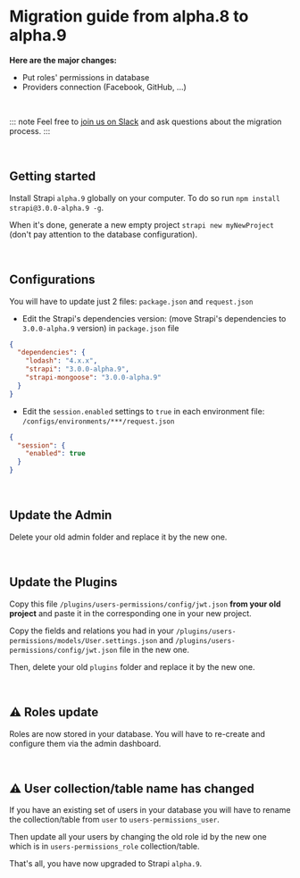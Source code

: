 # Migration guide from alpha.8 to alpha.9

**Here are the major changes:**

- Put roles' permissions in database
- Providers connection (Facebook, GitHub, ...)

<br>

::: note
Feel free to [join us on Slack](http://slack.strapi.io) and ask questions about the migration process.
:::

<br>

## Getting started

Install Strapi `alpha.9` globally on your computer. To do so run `npm install strapi@3.0.0-alpha.9 -g`.

When it's done, generate a new empty project `strapi new myNewProject` (don't pay attention to the database configuration).

<br>

## Configurations

You will have to update just 2 files: `package.json` and `request.json`

- Edit the Strapi's dependencies version: (move Strapi's dependencies to `3.0.0-alpha.9` version) in `package.json` file

```json
{
  "dependencies": {
    "lodash": "4.x.x",
    "strapi": "3.0.0-alpha.9",
    "strapi-mongoose": "3.0.0-alpha.9"
  }
}
```

- Edit the `session.enabled` settings to `true` in each environment file: `/configs/environments/***/request.json`

```json
{
  "session": {
    "enabled": true
  }
}
```

<br>

## Update the Admin

Delete your old admin folder and replace it by the new one.

<br>

## Update the Plugins

Copy this file `/plugins/users-permissions/config/jwt.json` **from your old project** and paste it in the corresponding one in your new project.

Copy the fields and relations you had in your `/plugins/users-permissions/models/User.settings.json` and `/plugins/users-permissions/config/jwt.json` file in the new one.

Then, delete your old `plugins` folder and replace it by the new one.

<br>

## ⚠️ Roles update

Roles are now stored in your database. You will have to re-create and configure them via the admin dashboard.

<br>

## ⚠️ User collection/table name has changed

If you have an existing set of users in your database you will have to rename the collection/table from `user` to `users-permissions_user`.

Then update all your users by changing the old role id by the new one which is in `users-permissions_role` collection/table.

That's all, you have now upgraded to Strapi `alpha.9`.
